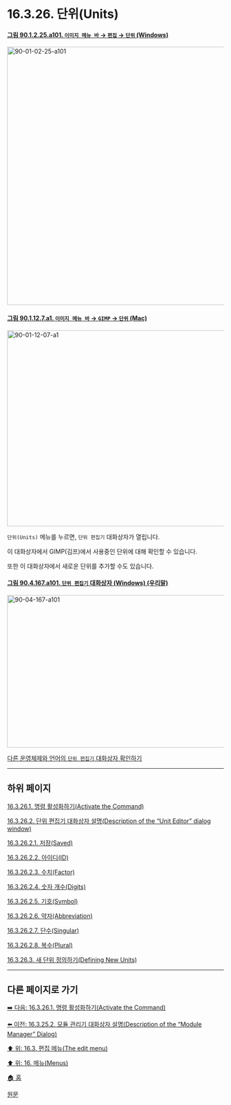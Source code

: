 # 16.3.26. 단위(Units)

<a id="90-01-02-25-a101"></a>

#### [그림 90.1.2.25.a101. `이미지 메뉴 바` → `편집` → `단위` (Windows)](./90-01-02-25-units.md#90-01-02-25-a101)
<img width="980" height="601" alt="90-01-02-25-a101" src="https://github.com/user-attachments/assets/9fafbc52-d733-40a6-a2ef-9f86909e1c78" />

<a id="90-01-12-07-a1"></a>

#### [그림 90.1.12.7.a1. `이미지 메뉴 바` → `GIMP` → `단위` (Mac)](./90-01-12-07-units.md#90-01-12-07-a1)
<img width="876" height="456" alt="90-01-12-07-a1" src="https://github.com/user-attachments/assets/e91da498-29a5-4453-89a7-116dfda8e4a9" />

`단위(Units)` 메뉴를 누르면, `단위 편집기` 대화상자가 열립니다.

이 대화상자에서 GIMP(김프)에서 사용중인 단위에 대해 확인할 수 있습니다.

또한 이 대화상자에서 새로운 단위를 추가할 수도 있습니다.

<a id="90-04-167-a101"></a>

#### [그림 90.4.167.a101. `단위 편집기` 대화상자 (Windows) (우리말)](./90-04-0167-unit_editor.md#90-04-167-a101)
<img width="537" height="355" alt="90-04-167-a101" src="https://github.com/user-attachments/assets/f83eccb1-50c0-442b-b647-00d3c0e3eac9" />

[다른 운영체제와 언어의 `단위 편집기` 대화상자 확인하기](./90-04-0167-unit_editor.md#90-04-167-a102)

***

## 하위 페이지

[16.3.26.1. 명령 활성화하기(Activate the Command)](./16-03-26-01-activate_the_command.md)

[16.3.26.2. 단위 편집기 대화상자 설명(Description of the “Unit Editor” dialog window)](./16-03-26-02-00-description_of_the_unit_editor_dialog_window.md)

[16.3.26.2.1. 저장(Saved)](./16-03-26-02-01-saved.md)

[16.3.26.2.2. 아이디(ID)](./16-03-26-02-02-id.md)

[16.3.26.2.3. 수치(Factor)](./16-03-26-02-03-factor.md)

[16.3.26.2.4. 숫자 개수(Digits)](./16-03-26-02-04-digits.md)

[16.3.26.2.5. 기호(Symbol)](./16-03-26-02-05-symbol.md)

[16.3.26.2.6. 약자(Abbreviation)](./16-03-26-02-06-abbreviation.md)

[16.3.26.2.7. 단수(Singular)](./16-03-26-02-07-singular.md)

[16.3.26.2.8. 복수(Plural)](./16-03-26-02-08-plural.md)

[16.3.26.3. 새 단위 정의하기(Defining New Units)](./16-03-26-03-defining_new_units.md)

***

## 다른 페이지로 가기

[➡️ 다음: 16.3.26.1. 명령 활성화하기(Activate the Command)](./16-03-26-01-activate_the_command.md)

[⬅️ 이전: 16.3.25.2. 모듈 관리기 대화상자 설명(Description of the “Module Manager” Dialog)](./16-03-25-02-description_of_the_module_manager_dialog.md)

[⬆️ 위: 16.3. 편집 메뉴(The edit menu)](./16-03-00-the-edit-menu.md)

[⬆️ 위: 16. 메뉴(Menus)](./16-00-menus.md)

[🏠 홈](./00-home.md)

[원문](https://docs.gimp.org/2.10/ko/plug-in-unit-editor.html)
